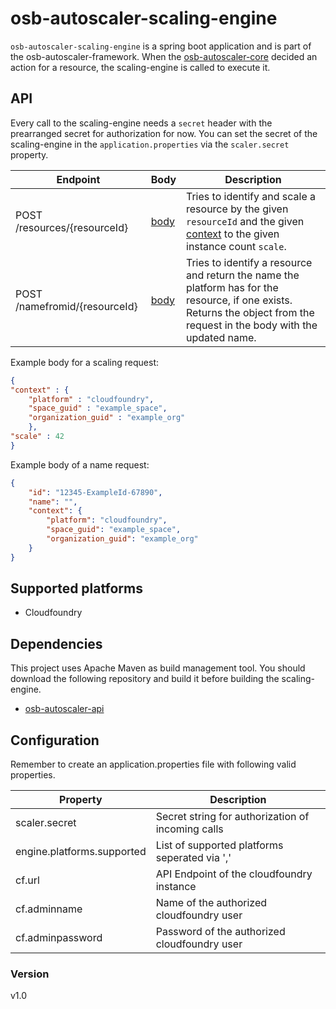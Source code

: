 # osb-autoscaler-scaling-engine
`osb-autoscaler-scaling-engine` is a spring boot application and is part of the osb-autoscaler-framework. When the [osb-autoscaler-core](https://github.com/evoila/osb-autoscaler-core) decided an action for a resource, the scaling-engine is called to execute it.

## API
Every call to the scaling-engine needs a `secret` header with the prearranged secret for authorization for now.
You can set the secret of the scaling-engine in the `application.properties` via the `scaler.secret` property.

| Endpoint | Body | Description |
| ------ | ------ | ------ |
| POST /resources/{resourceId} | [body](https://github.com/evoila/osb-autoscaler-api/blob/develop/src/main/java/de/cf/autoscaler/api/ScalingRequest.java) | Tries to identify and scale a resource by the given `resourceId` and the given [context](https://github.com/evoila/osb-autoscaler-api/blob/develop/src/main/java/de/cf/autoscaler/api/binding/BindingContext.java) to the given instance count `scale`. |
| POST /namefromid/{resourceId} | [body](https://github.com/evoila/osb-autoscaler-api/blob/develop/src/main/java/de/cf/autoscaler/api/ApplicationNameRequest.java)|Tries to identify a resource and return the name the platform has for the resource, if one exists. Returns the object from the request in the body with the updated name. |

Example body for a scaling request:
```json
{
"context" : {
	"platform" : "cloudfoundry",
	"space_guid" : "example_space",
	"organization_guid" : "example_org"
    },
"scale" : 42
}
```

Example body of a name request:
```json
{
    "id": "12345-ExampleId-67890",
    "name": "",
    "context": {
        "platform": "cloudfoundry",
        "space_guid": "example_space",
        "organization_guid": "example_org"
    }
}
```



## Supported platforms
- Cloudfoundry

## Dependencies
This project uses Apache Maven as build management tool. You should download the following repository and build it before building the scaling-engine. 
- [osb-autoscaler-api](https://github.com/evoila/osb-autoscaler-api/)

## Configuration

Remember to create an application.properties file with following valid properties.

| Property | Description |
| ------ | ------ |
| scaler.secret | Secret string for authorization of incoming calls |
| engine.platforms.supported | List of supported platforms seperated via ',' |
| cf.url | API Endpoint of the cloudfoundry instance |
| cf.adminname | Name of the authorized cloudfoundry user |
| cf.adminpassword | Password of the authorized cloudfoundry user |



### Version
v1.0
